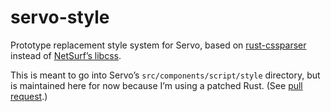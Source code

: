 servo-style
===========

Prototype replacement style system for Servo,
based on [rust-cssparser](https://github.com/mozilla-servo/rust-cssparser)
instead of [NetSurf’s libcss](https://github.com/mozilla-servo/libcss).

This is meant to go into Servo’s `src/components/script/style` directory,
but is maintained here for now because I’m using a patched Rust.
(See [pull request](https://github.com/mozilla/rust/pull/8396).)
